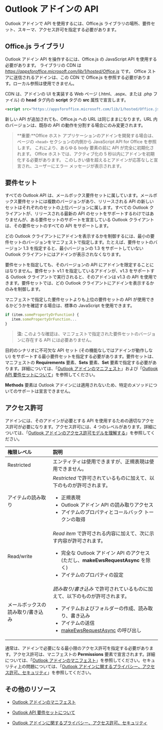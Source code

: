 
# Outlook アドインの API

Outlook アドインで API を使用するには、Office.js ライブラリの場所、要件セット、スキーマ、アクセス許可を指定する必要があります。

## Office.js ライブラリ

Outlook アドイン API を操作するには、Office.js の JavaScript API を使用する必要があります。 ライブラリの CDN は _https://appsforoffice.microsoft.com/lib/1/hosted/Office.js_ です。 Office ストアに送信されるアドインは、この CDN で Office.js を参照する必要があります。ローカル参照は使用できません。 

CDN は、アドインの UI を実装する Web ページ (.html、.aspx、または .php ファイル) の **head** タグ内の **script** タグの **src** 属性で宣言します。


```HTML
<script src="https://appsforoffice.microsoft.com/lib/1/hosted/Office.js" type="text/javascript"></script>
```

新しい API が追加されても、Office.js への URL は同じままになります。URL 内のバージョンは、既存の API の動作を分割する場合にのみ変更されます。

> **重要:**Office ホスト アプリケーションのアドインを開発する場合は、ページの `<head>` セクションの内側から JavaScript API for Office を参照します。 これにより、あらゆる body 要素の前に API が完全に初期化されます。 Office ホストでは、アクティブ化の 5 秒以内にアドインを初期化する必要があります。 このしきい値を超えるとアドインが応答なしと宣言され、ユーザーにエラー メッセージが表示されます。  

## 要件セット

すべての Outlook API は、メールボックス要件セットに属しています。メールボックス要件セットには複数のバージョンがあり、リリースされる API の新しいセットはそれぞれのセットの上位バージョンに属します。すべての Outlook クライアントが、リリースされる最新の API のセットをサポートするわけではありませんが、ある要件セットのサポートを宣言している Outlook クライアントは、その要件セットのすべての API をサポートします。 

どの Outlook クライアントにアドインを表示するかを制御するには、最小の要件セットのバージョンをマニフェストで指定します。たとえば、要件セットのバージョン 1.3 を指定すると、最小バージョンの 1.3 をサポートしていない Outlook クライアントにはアドインが表示されなくなります。 

要件セットを指定しても、そのバージョンの API にアドインを限定することにはなりません。要件セット v1.1 を指定しているアドインが、v1.3 をサポートする Outlook クライアントで実行されると、そのアドインは v1.3 の API を使用できます。要件セットでは、どの Outlook クライアントにアドインを表示するかのみを制御します。

マニフェストで指定した要件セットよりも上位の要件セットの API が使用できるかどうかを確認する場合は、標準の JavaScript を使用できます。


```js
if (item.somePropertyOrFunction) {
   item.somePropertyOrFunction...  
}
```

> **注:** このような確認は、マニフェストで指定された要件セットのバージョンに存在する API には必要ありません。

目的のシナリオに不可欠な API セット (その機能なしではアドインが動作しない) をサポートする最小要件セットを指定する必要があります。要件セットは、マニフェストの **Requirements** 要素、**Sets** 要素、**Set** 要素で指定する必要があります。詳細については、「[Outlook アドインのマニフェスト](../outlook/manifests/manifests.md)」および「[Outlook API 要件セットについて](..\..\reference\outlook\tutorial-api-requirement-sets.md)」を参照してください。

**Methods** 要素は Outlook アドインには適用されないため、特定のメソッドについてのサポートは宣言できません。


## アクセス許可

アドインには、そのアドインが必要とする API を使用するための適切なアクセス許可が必要になります。アクセス許可には、4 つのレベルがあります。詳細については、「[Outlook アドインのアクセス許可モデルを理解する](../outlook/understanding-outlook-add-in-permissions.md)」を参照してください。


|**権限レベル**|**説明**|
|:-----|:-----|
|Restricted|エンティティは使用できますが、正規表現は使用できません。|
|アイテムの読み取り|_Restricted_ で許可されているものに加えて、以下のものが許可されます。<ul><li>正規表現</li><li>Outlook アドイン API の読み取りアクセス</li><li>アイテムのプロパティとコールバック トークンの取得</li></ul>|
|Read/write|_Read item_ で許可される内容に加えて、次に示す内容が許可されます。<ul><li>完全な Outlook アドイン API のアクセス (ただし、<b>makeEwsRequestAsync</b> を除く)</li><li>アイテムのプロパティの設定</li></ul>|
|メールボックスの読み取り/書き込み|_読み取り/書き込み_ で許可されているものに加えて、以下のものが許可されます。<ul><li>アイテムおよびフォルダーの作成、読み取り、書き込み</li><li>アイテムの送信</li><li>[makeEwsRequestAsync](../../reference/outlook/Office.context.mailbox.md#makeewsrequestasyncdata-callback-usercontext) の呼び出し</li></ul>|
通常は、アドインで必要になる最小限のアクセス許可を指定する必要があります。アクセス許可は、マニフェストの **Permissions** 要素で宣言されます。詳細については、「[Outlook アドインのマニフェスト](../outlook/manifests/manifests.md)」を参照してください。セキュリティ上の問題については、「[Outlook アドインに関するプライバシー、アクセス許可、セキュリティ](../outlook/../../docs/develop/privacy-and-security.md)」を参照してください。


## その他のリソース

- [Outlook アドインのマニフェスト](../outlook/manifests/manifests.md)

- [Outlook API 要件セットについて](../../reference/outlook/tutorial-api-requirement-sets.md)
    
- [Outlook アドインに関するプライバシー、アクセス許可、セキュリティ](../outlook/../../docs/develop/privacy-and-security.md)
    
